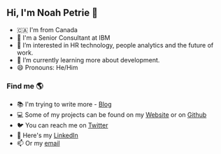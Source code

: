 <h2> Hi, I'm Noah Petrie 👋 </h2>

- 🇨🇦 I'm from Canada
- 💼 I'm a Senior Consultant at IBM
- 👀 I’m interested in HR technology, people analytics and the future of work.
- 🌱 I’m currently learning more about development.
- 😄 Pronouns: He/Him



<h3>Find me 🌎</h3>

- 📚 I'm trying to write more - [Blog](https://noahpetrie.ca/blog/)
- 💻 Some of my projects can be found on my [Website](https://noahpetrie.ca/work/) or on [Github](https://github.com/noahpetrie)
- 🐦 You can reach me on [Twitter](https://twitter.com/noahmpetrie)
- 💼 Here's my [LinkedIn](https://www.linkedin.com/in/noahpetrie/)
- 📫 Or my [email](mailto:noah.petrie@outlook.com)

<!---
noahpetrie/noahpetrie is a ✨ special ✨ repository because its `README.md` (this file) appears on your GitHub profile.
You can click the Preview link to take a look at your changes.
<!---💡 Fun facts: I'm Vegan 🌱, I like to kitesurf, snowboard, play the piano and to travel a lot.
